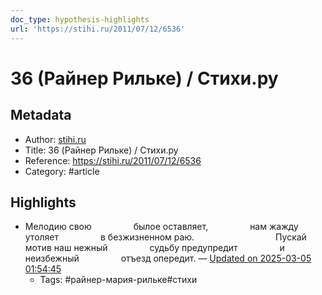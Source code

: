 ```yaml
---
doc_type: hypothesis-highlights
url: 'https://stihi.ru/2011/07/12/6536'
---
```

# 36 (Райнер Рильке) / Стихи.ру

## Metadata
- Author: [stihi.ru]()
- Title: 36 (Райнер Рильке) / Стихи.ру
- Reference: https://stihi.ru/2011/07/12/6536
- Category: #article

## Highlights
- Мелодию свою                 былое оставляет,                 нам жажду утоляет                 в безжизненном раю.                                 Пускай мотив наш нежный                 судьбу предупредит                 и неизбежный                 отъезд опередит.  — [Updated on 2025-03-05 01:54:45](https://hyp.is/qsSN6vlLEe-6hC91G0R3fA/stihi.ru/2011/07/12/6536)
   - Tags: #райнер-мария-рильке#стихи

